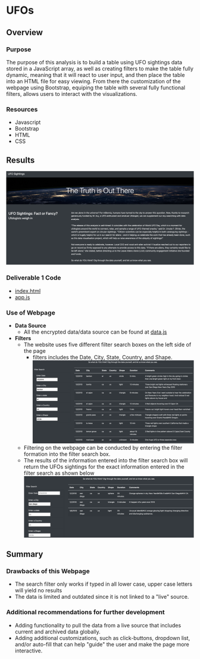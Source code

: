 # UFOs

## Overview
### Purpose
The purpose of this analysis is to build a table using UFO sightings data stored in a JavaScript array, as well as creating filters to make the table fully dynamic, meaning that it will react to user input, and then place the table into an HTML file for easy viewing. From there the customization of the webpage using Bootstrap, equiping the table with several fully functional filters, allows users to interact with the visualizations.

### Resources
- Javascript
- Bootstrap
- HTML
- CSS

## Results
![website_title](https://github.com/pfrivas/UFOs/blob/main/Resources/Website%20Title.png)

### Deliverable 1 Code
- [index.html](https://github.com/pfrivas/UFOs/blob/main/Challenge/web/index.html)
- [app.js](https://github.com/pfrivas/UFOs/blob/main/Challenge/web/static/js/app.js)

### Use of Webpage
- **Data Source**
  - All the encrypted data/data source can be found at [data.js](https://github.com/pfrivas/UFOs/blob/main/Challenge/web/static/js/data.js)
- **Filters**
  - The website uses five different filter search boxes on the left side of the page
    - filters includes the Date, City, State, Country, and Shape. 
    ![website_filter](https://github.com/pfrivas/UFOs/blob/main/Resources/Website%20Filter%20Buttons.png)
  - Filtering on the webpage can be conducted by entering the filter formation into the filter search box. 
  - The results of the information entered into the filter search box will return the UFOs sightings for the exact information entered in the filter search as shown below
  ![filtered_search](https://github.com/pfrivas/UFOs/blob/main/Resources/Filtered%20Search.png)


## Summary

### Drawbacks of this Webpage
- The search filter only works if typed in all lower case, upper case letters will yield no results
- The data is limited and outdated since it is not linked to a "live" source.

### Additional recommendations for further development
- Adding functionality to pull the data from a live source that includes current and archived data globally.
- Adding additional customizations, such as click-buttons, dropdown list, and/or auto-fill that can help "guide" the user and make the page more interactive.






